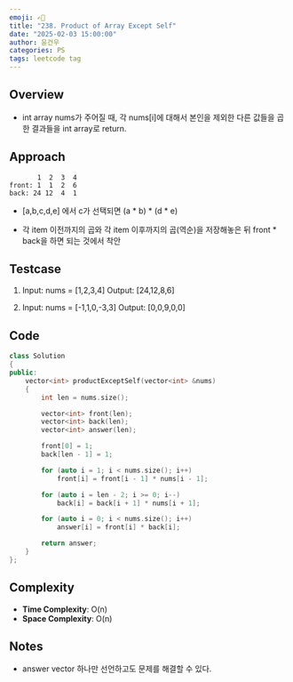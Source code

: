 ```yaml
---
emoji: ✍🏻
title: "238. Product of Array Except Self"
date: "2025-02-03 15:00:00"
author: 윤건우
categories: PS
tags: leetcode tag
---
```


## Overview
-  int array nums가 주어질 때, 각 nums[i]에 대해서 본인을 제외한 다른 값들을 곱한 결과들을 int array로 return.

## Approach

```
       1  2  3  4
front: 1  1  2  6
back: 24 12  4  1
```

- [a,b,c,d,e] 에서 c가 선택되면 (a * b) * (d * e)

- 각 item 이전까지의 곱와 각 item 이후까지의 곱(역순)을 저장해놓은 뒤 front * back을 하면 되는 것에서 착안


## Testcase

1. Input: nums = [1,2,3,4] Output: [24,12,8,6]

2. Input: nums = [-1,1,0,-3,3] Output: [0,0,9,0,0]
## Code

``` c++
class Solution
{
public:
    vector<int> productExceptSelf(vector<int> &nums)
    {
        int len = nums.size();

        vector<int> front(len);
        vector<int> back(len);
        vector<int> answer(len);

        front[0] = 1;
        back[len - 1] = 1;

        for (auto i = 1; i < nums.size(); i++)
            front[i] = front[i - 1] * nums[i - 1];

        for (auto i = len - 2; i >= 0; i--)
            back[i] = back[i + 1] * nums[i + 1];

        for (auto i = 0; i < nums.size(); i++)
            answer[i] = front[i] * back[i];

        return answer;
    }
};
```

## Complexity
- **Time Complexity**: O(n)
- **Space Complexity**: O(n)

## Notes

- answer vector 하나만 선언하고도 문제를 해결할 수 있다. 

